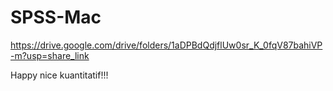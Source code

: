 # SPSS-Mac

https://drive.google.com/drive/folders/1aDPBdQdjflUw0sr_K_0fqV87bahiVP-m?usp=share_link

Happy nice kuantitatif!!!
